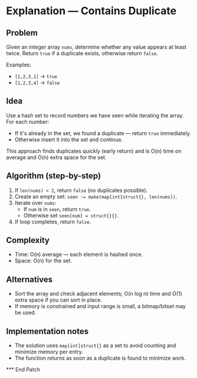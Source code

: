 # Explanation — Contains Duplicate

## Problem
Given an integer array `nums`, determine whether any value appears at least twice. Return `true` if a duplicate exists, otherwise return `false`.

Examples:
- `[1,2,3,1]` -> `true`
- `[1,2,3,4]` -> `false`

## Idea
Use a hash set to record numbers we have seen while iterating the array. For each number:
- If it's already in the set, we found a duplicate — return `true` immediately.
- Otherwise insert it into the set and continue.

This approach finds duplicates quickly (early return) and is O(n) time on average and O(n) extra space for the set.

## Algorithm (step-by-step)
1. If `len(nums) < 2`, return `false` (no duplicates possible).
2. Create an empty set: `seen := make(map[int]struct{}, len(nums))`.
3. Iterate over `nums`:
   - If `num` is in `seen`, return `true`.
   - Otherwise set `seen[num] = struct{}{}`.
4. If loop completes, return `false`.

## Complexity
- Time: O(n) average — each element is hashed once.
- Space: O(n) for the set.

## Alternatives
- Sort the array and check adjacent elements; O(n log n) time and O(1) extra space if you can sort in place.
- If memory is constrained and input range is small, a bitmap/bitset may be used.

## Implementation notes
- The solution uses `map[int]struct{}` as a set to avoid counting and minimize memory per entry.
- The function returns as soon as a duplicate is found to minimize work.

*** End Patch
